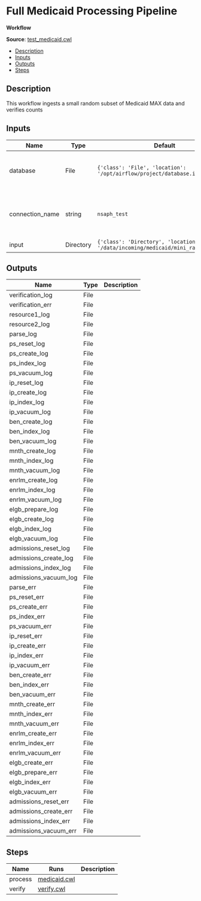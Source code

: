 # Full Medicaid Processing Pipeline
**Workflow**

**Source**: [test_medicaid.cwl](../members/test_medicaid_cwl.md)

<!-- toc -->

- [Description](#description)
- [Inputs](#inputs)
- [Outputs](#outputs)
- [Steps](#steps)

<!-- tocstop -->

## Description
This workflow ingests a small random subset of Medicaid MAX data
and verifies counts


## Inputs

| Name | Type | Default | Description |
|------|------|---------|-------------|
|database|File|`{'class': 'File', 'location': '/opt/airflow/project/database.ini'}`|Path to database connection file, usually database.ini|
|connection_name|string|`nsaph_test`|The name of the section in the database.ini file|
|input|Directory|`{'class': 'Directory', 'location': '/data/incoming/medicaid/mini_random_data/'}`| |

## Outputs

| Name | Type | Description |
|------|------|-------------|
|verification_log|File| |
|verification_err|File| |
|resource1_log|File| |
|resource2_log|File| |
|parse_log|File| |
|ps_reset_log|File| |
|ps_create_log|File| |
|ps_index_log|File| |
|ps_vacuum_log|File| |
|ip_reset_log|File| |
|ip_create_log|File| |
|ip_index_log|File| |
|ip_vacuum_log|File| |
|ben_create_log|File| |
|ben_index_log|File| |
|ben_vacuum_log|File| |
|mnth_create_log|File| |
|mnth_index_log|File| |
|mnth_vacuum_log|File| |
|enrlm_create_log|File| |
|enrlm_index_log|File| |
|enrlm_vacuum_log|File| |
|elgb_prepare_log|File| |
|elgb_create_log|File| |
|elgb_index_log|File| |
|elgb_vacuum_log|File| |
|admissions_reset_log|File| |
|admissions_create_log|File| |
|admissions_index_log|File| |
|admissions_vacuum_log|File| |
|parse_err|File| |
|ps_reset_err|File| |
|ps_create_err|File| |
|ps_index_err|File| |
|ps_vacuum_err|File| |
|ip_reset_err|File| |
|ip_create_err|File| |
|ip_index_err|File| |
|ip_vacuum_err|File| |
|ben_create_err|File| |
|ben_index_err|File| |
|ben_vacuum_err|File| |
|mnth_create_err|File| |
|mnth_index_err|File| |
|mnth_vacuum_err|File| |
|enrlm_create_err|File| |
|enrlm_index_err|File| |
|enrlm_vacuum_err|File| |
|elgb_create_err|File| |
|elgb_prepare_err|File| |
|elgb_index_err|File| |
|elgb_vacuum_err|File| |
|admissions_reset_err|File| |
|admissions_create_err|File| |
|admissions_index_err|File| |
|admissions_vacuum_err|File| |

## Steps

| Name | Runs | Description |
|------|------|-------------|
|process|[medicaid.cwl](medicaid.md)| |
|verify|[verify.cwl](verify.md)| |
